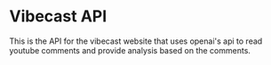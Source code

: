 # Vibecast API
This is the API for the vibecast website that uses openai's api to read youtube comments and provide analysis based on the comments.
